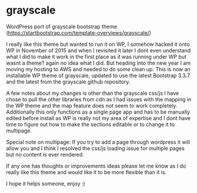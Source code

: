 # grayscale
WordPress port of grayscale bootstrap theme (https://startbootstrap.com/template-overviews/grayscale/)

I really like this theme but wanted to run it on WP, I somehow hacked it onto WP in November of 2015 and when I revisited it later I dont even understand what I did to make it work in the first place as it was running under WP but wasnt a theme? again no idea what I did. But heading into the new year I am moving my hosting to AWS and needed to do some clean up. This is now an installable WP theme of grayscale, updated to use the latest Bootstrap 3.3.7 and the latest from the grayscale github repository.

A few notes about my changes is other than the grayscale css/js I have chose to pull the other libraries from cdn as I had issues with the mapping in the WP theme and the map feature does not seem to work completely. Additionally this only functions as a single page app and has to be manually edited before install as WP is really not my area of expertise and I dont have time to figure out how to make the sections editable or to change it to multipage.

Special note on multipage: If you try to add a page through wordpress it will allow you and I think I resolved the css/js loading issue for multiple pages but no content is ever rendered.

If any one has thoughts or improvements ideas please let me know as I do really like this theme and would like it to be more flexible than it is.

I hope it helps someone, enjoy :)
